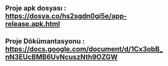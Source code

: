 ## Proje apk dosyası : https://dosya.co/hs2sgdn0gi5e/app-release.apk.html
## Proje Dökümantasyonu : https://docs.google.com/document/d/1Cx3obB_nN3EUcBMB6UvNcuszNth9OZGW



